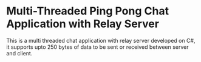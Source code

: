 # Multi-Threaded Ping Pong Chat Application with Relay Server

This is a multi threaded chat application with relay server developed on C#, it supports upto 250 bytes of data to be sent or received between server and client.
